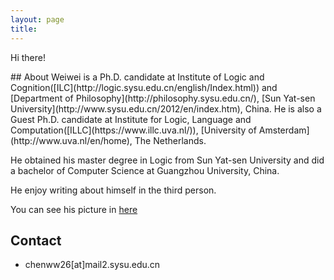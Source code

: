 ```yaml
---
layout: page
title: 
---
```


<p class="message">
  Hi there!
</p>
## About
Weiwei is a Ph.D. candidate at Institute of Logic and Cognition([ILC](http://logic.sysu.edu.cn/english/Index.html)) and [Department of Philosophy](http://philosophy.sysu.edu.cn/), [Sun Yat-sen University](http://www.sysu.edu.cn/2012/en/index.htm), China. He is also a Guest Ph.D. candidate at Institute for Logic, Language and Computation([ILLC](https://www.illc.uva.nl/)), [University of Amsterdam](http://www.uva.nl/en/home), The Netherlands.

He obtained his master degree in Logic from Sun Yat-sen University and did a bachelor of Computer Science at Guangzhou University, China.

He enjoy writing about himself in the third person.

You can see his picture in [here](https://www.illc.uva.nl/People/show_person.php?Person_id=Chen+W.)


## Contact
* chenww26[at]mail2.sysu.edu.cn